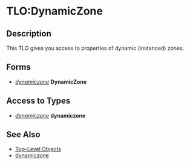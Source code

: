 # TLO:DynamicZone

## Description

This TLO gives you access to properties of dynamic (instanced) zones.

## Forms

* [_dynamiczone_](../data-types/datatype-dynamiczone.md) **DynamicZone**

## Access to Types

* [_dynamiczone_](../data-types/datatype-dynamiczone.md) **dynamiczone**

## See Also

* [Top-Level Objects](./)
* [dynamiczone](../data-types/datatype-dynamiczone.md)

